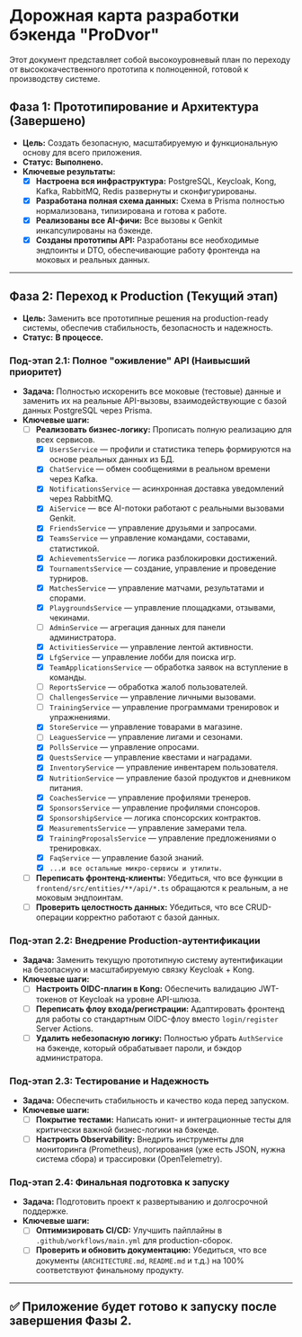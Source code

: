 # Дорожная карта разработки бэкенда "ProDvor"

Этот документ представляет собой высокоуровневый план по переходу от высококачественного прототипа к полноценной, готовой к производству системе.

## Фаза 1: Прототипирование и Архитектура (Завершено)
-   **Цель:** Создать безопасную, масштабируемую и функциональную основу для всего приложения.
-   **Статус:** **Выполнено.**
-   **Ключевые результаты:**
    -   [x] **Настроена вся инфраструктура:** PostgreSQL, Keycloak, Kong, Kafka, RabbitMQ, Redis развернуты и сконфигурированы.
    -   [x] **Разработана полная схема данных:** Схема в Prisma полностью нормализована, типизирована и готова к работе.
    -   [x] **Реализованы все AI-фичи:** Все вызовы к Genkit инкапсулированы на бэкенде.
    -   [x] **Созданы прототипы API:** Разработаны все необходимые эндпоинты и DTO, обеспечивающие работу фронтенда на моковых и реальных данных.

---

## Фаза 2: Переход к Production (Текущий этап)
-   **Цель:** Заменить все прототипные решения на production-ready системы, обеспечив стабильность, безопасность и надежность.
-   **Статус:** **В процессе.**

### Под-этап 2.1: Полное "оживление" API (Наивысший приоритет)
-   **Задача:** Полностью искоренить все моковые (тестовые) данные и заменить их на реальные API-вызовы, взаимодействующие с базой данных PostgreSQL через Prisma.
-   **Ключевые шаги:**
    -   [ ] **Реализовать бизнес-логику:** Прописать полную реализацию для всех сервисов.
        - [x] `UsersService` — профили и статистика теперь формируются на основе реальных данных из БД.
        - [x] `ChatService` — обмен сообщениями в реальном времени через Kafka.
        - [x] `NotificationsService` — асинхронная доставка уведомлений через RabbitMQ.
        - [x] `AiService` — все AI-потоки работают с реальными вызовами Genkit.
        - [x] `FriendsService` — управление друзьями и запросами.
        - [x] `TeamsService` — управление командами, составами, статистикой.
        - [x] `AchievementsService` — логика разблокировки достижений.
        - [x] `TournamentsService` — создание, управление и проведение турниров.
        - [x] `MatchesService` — управление матчами, результатами и спорами.
        - [x] `PlaygroundsService` — управление площадками, отзывами, чекинами.
        - [ ] `AdminService` — агрегация данных для панели администратора.
        - [x] `ActivitiesService` — управление лентой активности.
        - [x] `LfgService` — управление лобби для поиска игр.
        - [x] `TeamApplicationsService` — обработка заявок на вступление в команды.
        - [ ] `ReportsService` — обработка жалоб пользователей.
        - [ ] `ChallengesService` — управление личными вызовами.
        - [ ] `TrainingService` — управление программами тренировок и упражнениями.
        - [x] `StoreService` — управление товарами в магазине.
        - [ ] `LeaguesService` — управление лигами и сезонами.
        - [x] `PollsService` — управление опросами.
        - [x] `QuestsService` — управление квестами и наградами.
        - [x] `InventoryService` — управление инвентарем пользователя.
        - [x] `NutritionService` — управление базой продуктов и дневником питания.
        - [x] `CoachesService` — управление профилями тренеров.
        - [x] `SponsorsService` — управление профилями спонсоров.
        - [x] `SponsorshipService` — логика спонсорских контрактов.
        - [x] `MeasurementsService` — управление замерами тела.
        - [x] `TrainingProposalsService` — управление предложениями о тренировках.
        - [x] `FaqService` — управление базой знаний.
        - [x] `...и все остальные микро-сервисы и утилиты.`
    -   [ ] **Переписать фронтенд-клиенты:** Убедиться, что все функции в `frontend/src/entities/**/api/*.ts` обращаются к реальным, а не моковым эндпоинтам.
    -   [ ] **Проверить целостность данных:** Убедиться, что все CRUD-операции корректно работают с базой данных.

### Под-этап 2.2: Внедрение Production-аутентификации
-   **Задача:** Заменить текущую прототипную систему аутентификации на безопасную и масштабируемую связку Keycloak + Kong.
-   **Ключевые шаги:**
    -   [ ] **Настроить OIDC-плагин в Kong:** Обеспечить валидацию JWT-токенов от Keycloak на уровне API-шлюза.
    -   [ ] **Переписать флоу входа/регистрации:** Адаптировать фронтенд для работы со стандартным OIDC-флоу вместо `login/register` Server Actions.
    -   [ ] **Удалить небезопасную логику:** Полностью убрать `AuthService` на бэкенде, который обрабатывает пароли, и бэкдор администратора.

### Под-этап 2.3: Тестирование и Надежность
-   **Задача:** Обеспечить стабильность и качество кода перед запуском.
-   **Ключевые шаги:**
    -   [ ] **Покрытие тестами:** Написать юнит- и интеграционные тесты для критически важной бизнес-логики на бэкенде.
    -   [ ] **Настроить Observability:** Внедрить инструменты для мониторинга (Prometheus), логирования (уже есть JSON, нужна система сбора) и трассировки (OpenTelemetry).

### Под-этап 2.4: Финальная подготовка к запуску
-   **Задача:** Подготовить проект к развертыванию и долгосрочной поддержке.
-   **Ключевые шаги:**
    -   [ ] **Оптимизировать CI/CD:** Улучшить пайплайны в `.github/workflows/main.yml` для production-сборок.
    -   [ ] **Проверить и обновить документацию:** Убедиться, что все документы (`ARCHITECTURE.md`, `README.md` и т.д.) на 100% соответствуют финальному продукту.

---

## ✅ Приложение будет готово к запуску после завершения Фазы 2.

